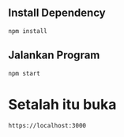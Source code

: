 ## Install Dependency
`npm install`

## Jalankan Program
`npm start`

# Setalah itu buka
`https://localhost:3000`
